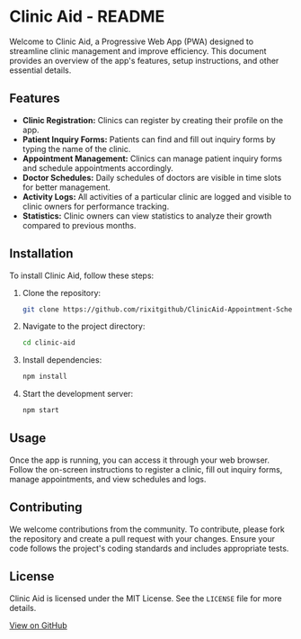 # Clinic Aid - README

Welcome to Clinic Aid, a Progressive Web App (PWA) designed to streamline clinic management and improve efficiency. This document provides an overview of the app's features, setup instructions, and other essential details.

## Features

- **Clinic Registration:** Clinics can register by creating their profile on the app.
- **Patient Inquiry Forms:** Patients can find and fill out inquiry forms by typing the name of the clinic.
- **Appointment Management:** Clinics can manage patient inquiry forms and schedule appointments accordingly.
- **Doctor Schedules:** Daily schedules of doctors are visible in time slots for better management.
- **Activity Logs:** All activities of a particular clinic are logged and visible to clinic owners for performance tracking.
- **Statistics:** Clinic owners can view statistics to analyze their growth compared to previous months.

## Installation

To install Clinic Aid, follow these steps:

1. Clone the repository:
    ```sh
    git clone https://github.com/rixitgithub/ClinicAid-Appointment-Scheduler-Payments-Manager.git
    ```
2. Navigate to the project directory:
    ```sh
    cd clinic-aid
    ```
3. Install dependencies:
    ```sh
    npm install
    ```
4. Start the development server:
    ```sh
    npm start
    ```

## Usage

Once the app is running, you can access it through your web browser. Follow the on-screen instructions to register a clinic, fill out inquiry forms, manage appointments, and view schedules and logs.

## Contributing

We welcome contributions from the community. To contribute, please fork the repository and create a pull request with your changes. Ensure your code follows the project's coding standards and includes appropriate tests.

## License

Clinic Aid is licensed under the MIT License. See the `LICENSE` file for more details.

[View on GitHub](https://github.com/rixitgithub/ClinicAid-Appointment-Scheduler-Payments-Manager)

